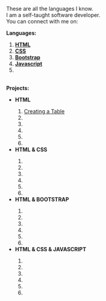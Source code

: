 These are all the languages I know.<br>
I am a self-taught software developer. <br>
You can connect with me on: <br>

<strong>Languages:</strong>
<ol>
<li><strong><a href="projects\html-projects">HTML</a></strong></li>
<li><strong><a href="">CSS</a></strong></li>
<li><strong><a href="">Bootstrap</a></strong></li>
<li><strong><a href="">Javascript</a></strong></li>
<li></li>
</ol><br>
<strong>Projects:</strong>
<ul>
    <li><strong>HTML</strong></li>
        <ol>
        <li><a href="projects\html-projects\tables.html">Creating a Table</a></li>
        <li></li>
        <li></li>
        <li></li>
        <li></li>
        <li></li>
        </ol>
    <li><strong>HTML & CSS</strong></li>
        <ol>
        <li></li>
        <li></li>
        <li></li>
        <li></li>
        <li></li>
        <li></li>
        </ol>
    <li><strong>HTML & BOOTSTRAP</strong></li>
        <ol>
        <li></li>
        <li></li>
        <li></li>
        <li></li>
        <li></li>
        <li></li>
        </ol>
    <li><strong>HTML & CSS & JAVASCRIPT</strong></li>
        <ol>
        <li></li>
        <li></li>
        <li></li>
        <li></li>
        <li></li>
        <li></li>
        </ol>
</ul>